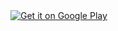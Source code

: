 <a href="https://play.google.com/store/apps/details?id=net.bradbowie.alain">
<img alt="Get it on Google Play" src="http://steverichey.github.io/google-play-badge-svg/img/en_get.svg" />
</a>